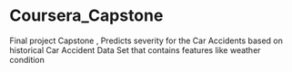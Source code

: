 # Coursera_Capstone
Final project Capstone , Predicts severity for the Car Accidents based on historical Car Accident Data Set that contains features like weather condition
